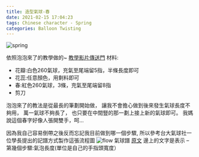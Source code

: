 ```yaml
---
title: 造型氣球-春
date: 2021-02-15 17:04:23
tags: Chinese character - Spring
categories: Balloon Twisting
---
```

![spring](spring.jpg "balloon twisting Chinese new year")
<!-- more -->

依照泡泡來了的教學做的~ [教學影片傳送門](https://www.youtube.com/watch?v=XlHqyr2pjj0)
材料:

* 花瓣:白色260氣球，充氣至尾端留5指，半條長度即可
* 花蕊:任意顏色，用剩料即可
* 春:紅色260氣球，3條，充氣至尾端留8指
* 剪刀

泡泡來了的教法是從最長的筆劃開始做，
讓我不會擔心做到後來發生氣球長度不夠用，
萬一氣球不夠長了，
也只要在中間豎的那一劃上接上新的氣球即可。
我媽說這個春字好像人張開雙手，呵...


因為我自己容易倒帶之後反而忘記我目前做到哪一個步驟,
所以參考台大氣球社一位學長提出的記譜方式製作這張流程圖
![flow](g.jpg "balloon twisting flow")
氣球譜 [原文](https://mropengate.blogspot.com/2016/03/blog-post_87.html)
邊上的文字是表示 – 第幾個步驟:氣泡長度(單位是自己的手指頭寬度）
